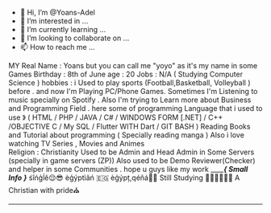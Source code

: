 - 👋 Hi, I’m @Yoans-Adel
- 👀 I’m interested in ...
- 🌱 I’m currently learning ...
- 💞️ I’m looking to collaborate on ...
- 📫 How to reach me ...

<!---
Yoans-Adel/Yoans-Adel is a ✨ special ✨ repository because its `README.md` (this file) appears on your GitHub profile.
You can click the Preview link to take a look at your changes.
--->
MY Real Name : Yoans
but you can call me "yoyo" as it's my name in some Games 
Birthday : 8th of June 
age : 20
Jobs : N/A ( Studying Computer Science )
hobbies :  i Used to play sports (Football,Basketball, Volleyball ) before .
and now I'm Playing PC/Phone Games. 
Sometimes I'm Listening to music specially on Spotify . 
Also I'm trying to Learn more about Business and Programming Field .
here some of programming Language that i used to use 》 ( HTML / PHP / JAVA / C# / WINDOWS FORM [.NET] / C++ /OBJECTIVE C / My SQL / Flutter WITH Dart / GIT BASH )
Reading Books and Tutorial about programming ( Specially reading manga ) 
Also i love watching TV Series , Movies and Animes  
Religion : Christianity
Used to be Admin and Head Admin in Some Servers (specially in game servers (ZP)) Also used to be Demo Reviewer(Checker) and helper in some Communities . 
hope u guys like my work 
_______________________________________{ Small Info }___________________________________
                                         śîńģĺê😌😎
                                        èģýptìãń  🇪🇬
                                       èģýpț,qéñá💖😍
                                    Still Studying  🧑🏻‍🎓🧑🏻‍🎓
                                   A Christian with pride⛪
____________________________________________________________________________________
